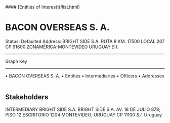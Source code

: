 <link rel="stylesheet" type="text/css" href="../../assets/style.css">
#### [Entities of Interest](/list.html)

<style>
body{background-image:url("http://eoi-graphs.s3-website-eu-west-1.amazonaws.com/BACON_OVERSEAS_S._A..png");background-repeat: no-repeat;background-size: contain;}
.markdown>p>span{background-color: white;}
</style>

# BACON OVERSEAS S. A.
<span>Status: Defaulted
Address: BRIGHT SIDE S.A. RUTA 8 KM. 17500 LOCAL 207  CP 91600  ZONAMÉRICA-MONTEVIDEO URUGUAY *S.I.*
</span>

---



<div class="legend">
Graph Key
<hr>
<span class="focus">• BACON OVERSEAS S. A.</span>
<span class="entity">• Entities</span>
<span class="intermediary">• Intermediaries</span>
<span class="officer">• Officers</span>
<span class="address">• Addresses</span>
</div><br>


## Stakeholders
<span>INTERMEDIARY
BRIGHT SIDE S.A.
BRIGHT SIDE S.A. AV. 18 DE JULIO 878; PISO 12 ESCRITORIO 1204 MONTEVIDEO; URUGUAY CP  11100 *S.I.*
Uruguay
</span>


